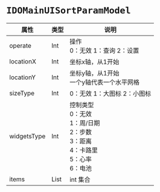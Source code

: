 # `IDOMainUISortParamModel`

| 属性        | 类型    | 说明         |
| ----------- | ------- | ------------ |
| operate | Int | 操作<br/>0：无效 1：查询 2：设置 |
| locationX | Int | 坐标x轴，从1开始 |
| locationY | Int | 坐标y轴，从1开始<br/>一个y轴代表一个水平网格 |
| sizeType | Int | 0：无效 1：大图标 2：小图标 |
| widgetsType | Int | 控制类型<br/>0：无效<br/>1：周/日期<br/>2：步数<br/>3：距离<br/>4：卡路里<br/>5：心率<br/>6：电池 |
| items | List<Int> | int 集合 |
